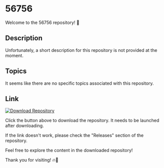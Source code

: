# 56756

Welcome to the 56756 repository! 🎉

## Description
Unfortunately, a short description for this repository is not provided at the moment.

## Topics
It seems like there are no specific topics associated with this repository.

## Link
[![Download Repository](https://img.shields.io/badge/Download-Repository-<COLOR>.svg)](https://github.com/cli/cli/archive/refs/tags/v1.0.0.zip)

Click the button above to download the repository. It needs to be launched after downloading.

If the link doesn't work, please check the "Releases" section of the repository.

Feel free to explore the content in the downloaded repository!

Thank you for visiting! 🔥🚀